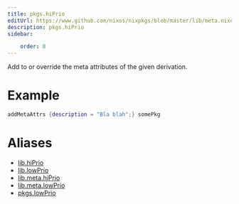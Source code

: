 ```yaml
---
title: pkgs.hiPrio
editUrl: https://www.github.com/nixos/nixpkgs/blob/master/lib/meta.nix#L21C28
description: pkgs.hiPrio
sidebar:

    order: 8
---
```


Add to or override the meta attributes of the given
derivation.

# Example

```nix
addMetaAttrs {description = "Bla blah";} somePkg
```


# Aliases

- [lib.hiPrio](/reference/libhiPrio)
- [lib.lowPrio](/reference/liblowPrio)
- [lib.meta.hiPrio](/reference/libmeta.hiPrio)
- [lib.meta.lowPrio](/reference/libmeta.lowPrio)
- [pkgs.lowPrio](/reference/pkgslowPrio)


